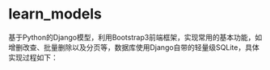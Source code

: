 # learn_models
基于Python的Django模型，利用Bootstrap3前端框架，实现常用的基本功能，如增删改查、批量删除以及分页等，数据库使用Django自带的轻量级SQLite，具体实现过程如下：
